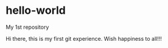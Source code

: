# hello-world
My 1st repository

Hi there, this is my first git experience. Wish happiness to all!!!
